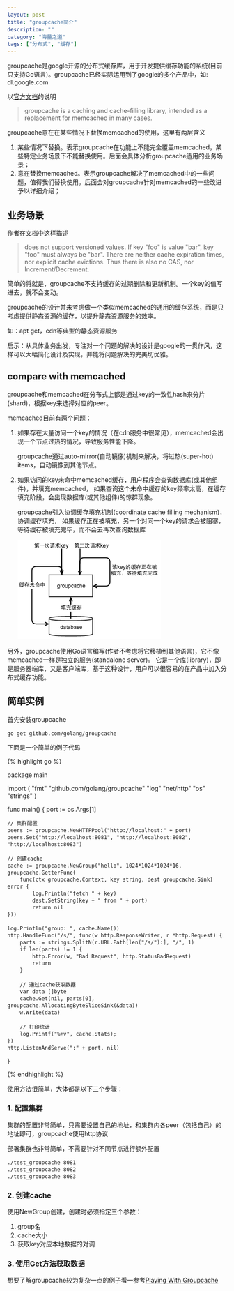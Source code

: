 ```yaml
---
layout: post
title: "groupcache简介"
description: ""
category: "海量之道"
tags: ["分布式", "缓存"]
---
```


groupcache是google开源的分布式缓存库，用于开发提供缓存功能的系统(目前只支持Go语言)。groupcache已经实际运用到了google的多个产品中，如: dl.google.com

以[官方文档](https://github.com/golang/groupcache/blob/master/README.md)的说明
    
> groupcache is a caching and cache-filling library, intended as a replacement for memcached in many cases.

groupcache意在在某些情况下替换memcached的使用，这里有两层含义

1. 某些情况下替换。表示groupcache在功能上不能完全覆盖memcached，某些特定业务场景下不能替换使用。后面会具体分析groupcache适用的业务场景；
2. 意在替换memcached。表示groupcache解决了memcached中的一些问题，值得我们替换使用。后面会对groupcache针对memcached的一些改进予以详细介绍；


## 业务场景

作者在[文档](https://github.com/golang/groupcache/blob/master/README.md)中这样描述

> does not support versioned values. If key "foo" is value "bar", key "foo" must always be "bar". 
> There are neither cache expiration times, nor explicit cache evictions. 
> Thus there is also no CAS, nor Increment/Decrement. 

简单的将就是，groupcache不支持缓存的过期删除和更新机制。一个key的值写进去，就不会变动。

groupcache的设计并未考虑做一个类似memcached的通用的缓存系统，而是只考虑提供静态资源的缓存，以提升静态资源服务的效率。

如：apt get，cdn等典型的静态资源服务

启示：从具体业务出发，专注对一个问题的解决的设计是google的一贯作风，这样可以大幅简化设计及实现，并能将问题解决的完美切优雅。

## compare with memcached

groupcache和memcached在分布式上都是通过key的一致性hash来分片(shard)，根据key来选择对应的peer。

memcached目前有两个问题：

1. 如果存在大量访问一个key的情况（在cdn服务中很常见），memcached会出现一个节点过热的情况，导致服务性能下降。
   
   groupcache通过auto-mirror(自动镜像)机制来解决，将过热(super-hot) items，自动镜像到其他节点。

2. 如果访问的key未命中memcached缓存，用户程序会查询数据库(或其他组件)，并填充memcached，
   如果查询这个未命中缓存的key频率太高，在缓存填充阶段，会出现数据库(或其他组件)的惊群现象。

   groupcache引入协调缓存填充机制(coordinate cache filling mechanism)，协调缓存填充，
   如果缓存正在被填充，另一个对同一个key的请求会被阻塞，等待缓存被填充完毕，而不会去再次查询数据库

   ![缓存填充机制](/media/pic/groupcache-cache-filling.png)

另外，groupcache使用Go语言编写(作者不考虑将它移植到其他语言)，它不像memcached一样是独立的服务(standalone server)。
它是一个库(library)，即是服务器端库，又是客户端库，基于这种设计，用户可以很容易的在产品中加入分布式缓存功能。

## 简单实例

首先安装groupcache

    go get github.com/golang/groupcache


下面是一个简单的例子代码

{% highlight go %}

package main

import (
    "fmt"
    "github.com/golang/groupcache"
    "log"
    "net/http"
    "os"
    "strings"
)

func main() {
    port := os.Args[1]

    // 集群配置
    peers := groupcache.NewHTTPPool("http://localhost:" + port)
    peers.Set("http://localhost:8081", "http://localhost:8082", "http://localhost:8083")

    // 创建cache
    cache := groupcache.NewGroup("hello", 1024*1024*1024*16, groupcache.GetterFunc(
        func(ctx groupcache.Context, key string, dest groupcache.Sink) error {
            log.Println("fetch " + key)
            dest.SetString(key + " from " + port)
            return nil 
    })) 
 
    log.Println("group: ", cache.Name())
    http.HandleFunc("/s/", func(w http.ResponseWriter, r *http.Request) {
        parts := strings.SplitN(r.URL.Path[len("/s/"):], "/", 1)
        if len(parts) != 1 { 
            http.Error(w, "Bad Request", http.StatusBadRequest)
            return
        }

        // 通过cache获取数据
        var data []byte
        cache.Get(nil, parts[0], groupcache.AllocatingByteSliceSink(&data))
        w.Write(data)
        
        // 打印统计
        log.Printf("%+v", cache.Stats);
    })  
    http.ListenAndServe(":" + port, nil)
}

{% endhighlight %}

使用方法很简单，大体都是以下三个步骤：

### 1. 配置集群
   
集群的配置非常简单，只需要设置自己的地址，和集群内各peer（包括自己）的地址即可，groupcache使用http协议

部署集群也非常简单，不需要针对不同节点进行额外配置
       
    ./test_groupcache 8081
    ./test_groupcache 8082
    ./test_groupcache 8083

### 2. 创建cache

   使用NewGroup创建，创建时必须指定三个参数：

   1. group名
   2. cache大小
   3. 获取key对应本地数据的对调

### 3. 使用Get方法获取数据

想要了解groupcache较为复杂一点的例子看一参考[Playing With Groupcache](http://www.capotej.com/blog/2013/07/28/playing-with-groupcache/)

